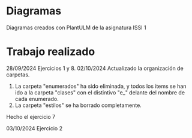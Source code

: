 # Diagramas
Diagramas creados con PlantULM de la asignatura ISSI 1

# Trabajo realizado
28/09/2024 Ejercicios 1 y 8.
02/10/2024 Actualizado la organización de carpetas.

1. La carpeta "enumerados" ha sido eliminada, y todos los items se han ido a la carpeta "clases" con el distintivo "e_" delante del nombre de cada enumerado.
2. La carpeta "estilos" se ha borrado completamente.

Hecho el ejercicio 7

03/10/2024 Ejercicio 2
